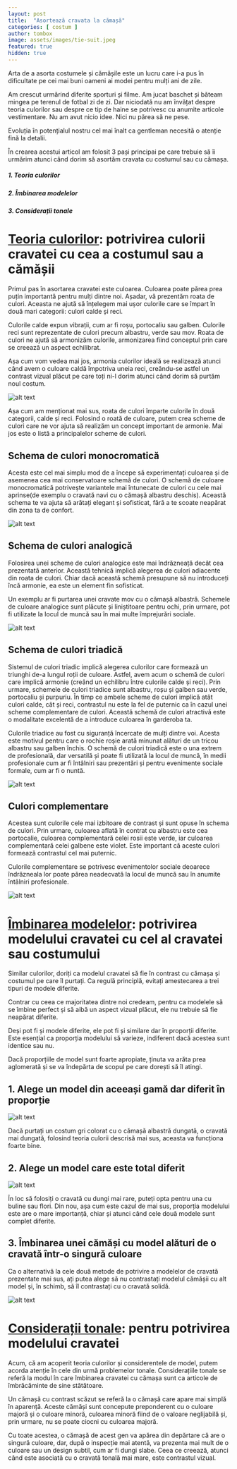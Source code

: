 ```yaml
---
layout: post
title:  "Asortează cravata la cămașă"
categories: [ costum ]
author: tombox
image: assets/images/tie-suit.jpeg
featured: true
hidden: true
---
```



Arta de a asorta costumele și cămășile este un lucru care i-a pus în dificultate pe cei mai buni oameni ai modei pentru mulți ani de zile.

Am crescut urmărind diferite sporturi și filme. Am jucat baschet și băteam mingea pe terenul de fotbal zi de zi. Dar niciodată nu am învățat
despre teoria culorilor sau despre ce tip de haine se potrivesc cu anumite articole vestimentare. Nu am avut nicio idee. Nici nu părea să
ne pese.

Evoluția în potențialul nostru cel mai înalt ca gentleman necesită o atenție fină la detalii.

În crearea acestui articol am folosit 3 pași principai pe care trebuie să îi urmărim atunci când dorim să asortăm cravata cu costumul
sau cu cămașa.

##### 1. Teoria culorilor
##### 2. Îmbinarea modelelor
##### 3. Considerații tonale


# <u>Teoria culorilor</u>: potrivirea culorii cravatei cu cea a costumul sau a cămășii

Primul pas în asortarea cravatei este culoarea. Culoarea poate părea prea puțin importantă pentru mulți dintre noi. Așadar, vă prezentăm roata de culori.
Aceasta ne ajută să înțelegem mai ușor culorile care se împart în două mari categorii: culori calde și reci.

Culorile calde expun vibrații, cum ar fi roșu, portocaliu sau galben. Culorile reci sunt reprezentate de culori precum albastru, verde sau mov. Roata de culori ne ajută să armonizăm culorile, armonizarea fiind conceptul prin care se creează un aspect echilibrat.

Așa cum vom vedea mai jos, armonia culorilor ideală se realizează atunci când avem o culoare caldă împotriva uneia reci, creându-se astfel un contrast vizual plăcut pe care toți ni-l dorim atunci când dorim să purtăm noul costum.

![alt text](../../../../assets/images/color-wheel.jpg)

Așa cum am menționat mai sus, roata de culori împarte culorile în două categorii, calde și reci. Folosind o roată de culoare, putem crea scheme de culori care ne vor ajuta să realizăm un concept important de armonie. Mai jos este o listă a principalelor scheme de culori.

## Schema de culori monocromatică

Acesta este cel mai simplu mod de a începe să experimentați culoarea și de asemenea cea mai conservatoare schemă de culori. O schemă de culoare monocromatică potrivește variantele mai întunecate de culori cu cele mai aprinse(de exemplu o cravată navi cu o cămașă albastru deschis). Această schema te va ajuta să arătați elegant și sofisticat, fără a te scoate neapărat din zona ta de confort.

![alt text](../../../../assets/images/navy.jpg)

## Schema de culori analogică

Folosirea unei scheme de culori analogice este mai îndrăzneață decât cea prezentată anterior. Această tehnică implică alegerea de culori adiacente din roata de culori. Chiar dacă această schemă presupune să nu introduceți încă armonie, ea este un element fin sofisticat.

Un exemplu ar fi purtarea unei cravate mov cu o cămașă albastră. Schemele de culoare analogice sunt plăcute și liniștitoare pentru ochi, prin urmare, pot fi utilizate la locul de muncă sau în mai multe împrejurări sociale.

![alt text](../../../../assets/images/purple.jpeg)

## Schema de culori triadică

Sistemul de culori triadic implică alegerea culorilor care formează un triunghi de-a lungul roții de culoare. Astfel, avem acum o schemă de culori care implică armonie (creând un echilibru între culorile calde și reci). Prin urmare, schemele de culori triadice sunt albastru, roșu și galben sau verde, portocaliu și purpuriu. În timp ce ambele scheme de culori implică atât culori calde, cât și reci, contrastul nu este la fel de puternic ca în cazul unei scheme complementare de culori. Această schemă de culori atractivă este o modalitate excelentă de a introduce culoarea în garderoba ta.

Culorile triadice au fost cu siguranță încercate de mulți dintre voi. Acesta este motivul pentru care o rochie roșie arată minunat alături de un tricou albastru sau galben închis. O schemă de culori triadică este o una extrem de profesională, dar versatilă și poate fi utilizată la locul de muncă, în medii profesionale cum ar fi întâlniri sau prezentări și pentru evenimente sociale formale, cum ar fi o nuntă.

![alt text](../../../../assets/images/red-t.jpg)

## Culori complementare

Acestea sunt culorile cele mai izbitoare de contrast și sunt opuse în schema de culori. Prin urmare, culoarea aflată în contrat cu albastru este cea portocalie, culoarea complementară celei rosii este verde, iar culoarea complementară celei galbene este violet. Este important că aceste culori formează contrastul cel mai puternic.

Culorile complementare se potrivesc evenimentolor sociale deoarece îndrăzneala lor poate părea neadecvată la locul de muncă sau în anumite întâlniri profesionale.

![alt text](../../../../assets/images/orange.jpeg)


# <u>Îmbinarea modelelor</u>: potrivirea modelului cravatei cu cel al cravatei sau costumului

Similar culorilor, doriți ca modelul cravatei să fie în contrast cu cămașa și costumul pe care îl purtați. Ca regulă principlă, evitați amestecarea a trei tipuri de modele diferite.

Contrar cu ceea ce majoritatea dintre noi credeam, pentru ca modelele să se îmbine perfect și să aibă un aspect vizual plăcut, ele nu trebuie să fie neapărat diferite.

Deși pot fi și modele diferite, ele pot fi și similare dar în proporții diferite. Este esențial ca proporția modelului să varieze, indiferent dacă acestea sunt identice sau nu.

Dacă proporțiile de model sunt foarte apropiate, ținuta va arăta prea aglomerată și se va îndepărta de scopul pe care dorești să îl atingi.

## 1. Alege un model din aceeași gamă dar diferit în proporție

![alt text](../../../../assets/images/lined.jpg)

Dacă purtați un costum gri colorat cu o cămașă albastră dungată, o cravată mai dungată, folosind teoria culorii descrisă mai sus, aceasta va funcționa foarte bine.

## 2. Alege un model care este total diferit

![alt text](../../../../assets/images/diff.jpg)

În loc să folosiți o cravată cu dungi mai rare, puteți opta pentru una cu buline sau flori. Din nou, așa cum este cazul de mai sus, proporția modelului este are o mare importanță, chiar și atunci când cele două modele sunt complet diferite.

## 3. Îmbinarea unei cămăși cu model alături de o cravată într-o singură culoare


Ca o alternativă la cele două metode de potrivire a modelelor de cravată prezentate mai sus, ați putea alege să nu contrastați modelul cămășii cu alt model și, în schimb, să îl contrastați cu o cravată solidă.

![alt text](../../../../assets/images/simple.jpg)

# <u>Considerații tonale</u>: pentru potrivirea modelului cravatei

Acum, că am acoperit teoria culorilor și considerentele de model, putem acorda atenție în cele din urmă problemelor tonale. Considerațiile tonale se referă la modul în care îmbinarea cravatei cu cămașa sunt ca articole de îmbrăcăminte de sine stătătoare.

Un cămașă cu contrast scăzut se referă la o cămașă care apare mai simplă în aparență. Aceste cămăși sunt concepute preponderent cu o culoare majoră și o culoare minoră, culoarea minoră fiind de o valoare neglijabilă și, prin urmare, nu se poate ciocni cu culoarea majoră.

Cu toate acestea, o cămașă de acest gen va apărea din depărtare că are o singură culoare, dar, după o inspecție mai atentă, va prezenta mai mult de o culoare sau un design subtil, cum ar fi dungi slabe. Ceea ce creează, atunci când este asociată cu o cravată tonală mai mare, este contrastul vizual.
